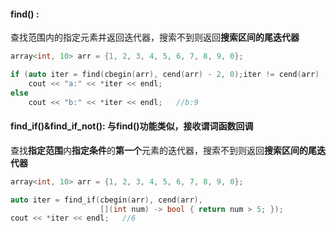 #### find() :

查找范围内的指定元素并返回迭代器，搜索不到则返回**搜索区间的尾迭代器** 

```c++
array<int, 10> arr = {1, 2, 3, 4, 5, 6, 7, 8, 9, 0};

if (auto iter = find(cbegin(arr), cend(arr) - 2, 0);iter != cend(arr) - 2)
    cout << "a:" << *iter << endl;
else
    cout << "b:" << *iter << endl;   //b:9
```



#### find_if()&find_if_not(): 与find()功能类似，接收谓词函数回调

查找**指定范围**内**指定条件**的**第一个**元素的迭代器，搜索不到则返回**搜索区间的尾迭代器** 

```c++
array<int, 10> arr = {1, 2, 3, 4, 5, 6, 7, 8, 9, 0};

auto iter = find_if(cbegin(arr), cend(arr), 
                    [](int num) -> bool { return num > 5; });
cout << *iter << endl;   //6
```



